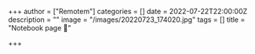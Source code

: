 +++
author = ["Remotem"]
categories = []
date = 2022-07-22T22:00:00Z
description = ""
image = "/images/20220723_174020.jpg"
tags = []
title = "Notebook page 🦴"

+++
